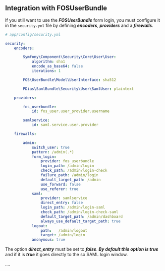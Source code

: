 Integration with FOSUserBundle
------------------------------

If you still want to use the ***FOSUserBundle*** form login, you must configure it in the `security.yml` file by defining ***encoders***, ***providers*** and a ***firewalls***.

``` yaml
# app/config/security.yml

security:
    encoders:

        Symfony\Component\Security\Core\User\User:
            algorithm: sha1
            encode_as_base64: false
            iterations: 1

        FOS\UserBundle\Model\UserInterface: sha512

        PDias\SamlBundle\Security\User\SamlUser: plaintext

    providers:

        fos_userbundle:
            id: fos_user.user_provider.username

        samlservice:
            id: saml.service.user.provider

    firewalls:

        admin:
            switch_user: true
            pattern: /admin(.*)
            form_login:
                provider: fos_userbundle
                login_path: /admin/login
                check_path: /admin/login-check
                failure_path: /admin/login
                default_target_path: /admin
                use_forward: false
                use_referer: true
            saml:
                provider: samlservice
                direct_entry: false
                login_path: /admin/login-saml
                check_path: /admin/login-check-saml
                default_target_path: /admin/dashboard
                always_use_default_target_path: true
            logout:
                path:   /admin/logout
                target: /admin/login
            anonymous: true
```

The option ***direct_entry*** must be set to ***false***. ***By default this option is true*** and if it is ***true*** it goes directly to the so SAML login window.

....
